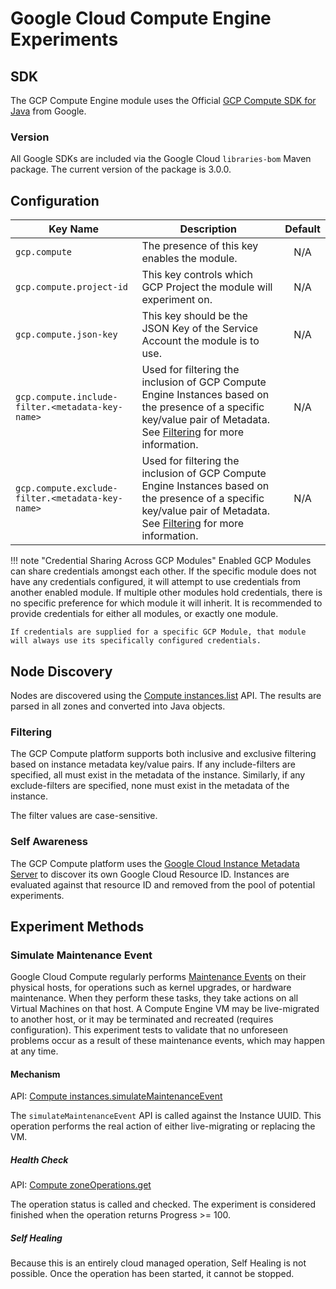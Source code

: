 # Google Cloud Compute Engine Experiments

## SDK

The GCP Compute Engine module uses the Official [GCP Compute SDK for Java] from Google.

### Version

All Google SDKs are included via the Google Cloud `libraries-bom` Maven package. The current version of the package is 3.0.0.

## Configuration

| Key Name | Description | Default |
| --- | --- | :---: |
| `gcp.compute` | The presence of this key enables the module. | N/A |
| `gcp.compute.project-id` | This key controls which GCP Project the module will experiment on. | N/A |
| `gcp.compute.json-key` | This key should be the JSON Key of the Service Account the module is to use. | N/A |
| `gcp.compute.include-filter.<metadata-key-name>` | Used for filtering the inclusion of GCP Compute Engine Instances based on the presence of a specific key/value pair of Metadata. See [Filtering](#filtering) for more information. | N/A |
| `gcp.compute.exclude-filter.<metadata-key-name>` | Used for filtering the inclusion of GCP Compute Engine Instances based on the presence of a specific key/value pair of Metadata. See [Filtering](#filtering) for more information. | N/A |



!!! note "Credential Sharing Across GCP Modules"
    Enabled GCP Modules can share credentials amongst each other. If the specific module does not have any credentials configured, it will attempt to use credentials from another enabled module.
    If multiple other modules hold credentials, there is no specific preference for which module it will inherit. It is recommended to provide credentials for either all modules, or exactly one module.
    
    If credentials are supplied for a specific GCP Module, that module will always use its specifically configured credentials.

## Node Discovery

Nodes are discovered using the [Compute instances.list] API. The results are parsed in all zones and converted into Java objects.

### Filtering

The GCP Compute platform supports both inclusive and exclusive filtering based on instance metadata key/value pairs.
If any include-filters are specified, all must exist in the metadata of the instance.
Similarly, if any exclude-filters are specified, none must exist in the metadata of the instance.

The filter values are case-sensitive.

### Self Awareness

The GCP Compute platform uses the [Google Cloud Instance Metadata Server] to discover its own Google Cloud Resource ID.
Instances are evaluated against that resource ID and removed from the pool of potential experiments. 


## Experiment Methods

### Simulate Maintenance Event

Google Cloud Compute regularly performs [Maintenance Events](https://cloud.google.com/compute/docs/instances/setting-instance-scheduling-options#maintenanceevents) on their physical hosts, for operations such as kernel upgrades, or hardware maintenance. When they perform these tasks, they take actions on all Virtual Machines on that host. A Compute Engine VM may be live-migrated to another host, or it may be terminated and recreated (requires configuration). This experiment tests to validate that no unforeseen problems occur as a result of these maintenance events, which may happen at any time. 

#### Mechanism

API: [Compute instances.simulateMaintenanceEvent]

The `simulateMaintenanceEvent` API is called against the Instance UUID. This operation performs the real action of either live-migrating or replacing the VM.

##### Health Check

API: [Compute zoneOperations.get]

The operation status is called and checked. The experiment is considered finished when the operation returns Progress >= 100.

##### Self Healing

Because this is an entirely cloud managed operation, Self Healing is not possible. Once the operation has been started, it cannot be stopped. 


[GCP Compute SDK for Java]: https://github.com/googleapis/google-cloud-java
[Google Cloud Instance Metadata Server]: https://cloud.google.com/compute/docs/storing-retrieving-metadata

[Compute instances.list]: https://cloud.google.com/compute/docs/reference/rest/v1/instances/list
[Compute instances.simulateMaintenanceEvent]: https://cloud.google.com/compute/docs/reference/rest/v1/instances/simulateMaintenanceEvent
[Compute zoneOperations.get]: https://cloud.google.com/compute/docs/reference/rest/v1/zoneOperations/get